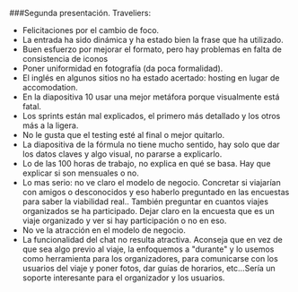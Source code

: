 ###Segunda presentación. Traveliers:

* Felicitaciones por el cambio de foco.
* La entrada ha sido dinámica y ha estado bien la frase que ha utilizado.
* Buen esfuerzo por mejorar el formato, pero hay problemas en falta de consistencia de iconos
* Poner uniformidad en fotografía (da poca formalidad).
* El inglés en algunos sitios no ha estado acertado: hosting en lugar de accomodation.
* En la diapositiva 10 usar una mejor metáfora porque visualmente está fatal.
* Los sprints están mal explicados, el primero más detallado y los otros más a la ligera.
* No le gusta que el testing esté al final o mejor quitarlo.
* La diapositiva de la fórmula no tiene mucho sentido, hay solo que dar los datos claves y algo visual, no pararse a explicarlo.
* Lo de las 100 horas de trabajo, no explica en qué se basa. Hay que explicar si son mensuales o no.
* Lo mas serio: no ve claro el modelo de negocio. Concretar si viajarían con amigos o desconocidos y eso haberlo preguntado en las encuestas para saber la viabilidad real.. También preguntar en cuantos viajes organizados se ha participado. Dejar claro en la encuesta que es un viaje organizado y ver si hay participación o no en eso.
* No ve la atracción en el modelo de negocio.
* La funcionalidad del chat no resulta atractiva. Aconseja que en vez de que sea algo previo al viaje, la enfoquemos a "durante" y lo usemos como herramienta para los organizadores, para comunicarse con los usuarios del viaje y poner fotos, dar guías de horarios, etc…Sería un soporte interesante para el organizador y los usuarios.
